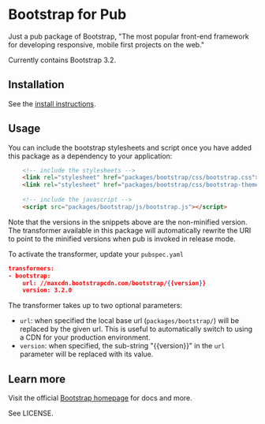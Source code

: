 # Bootstrap for Pub

Just a pub package of Bootstrap,
"The most popular front-end framework
for developing responsive, mobile first
projects on the web."

Currently contains Bootstrap 3.2.

## Installation

See the [install instructions][install].

## Usage

You can include the bootstrap stylesheets and script once you have added this package as a 
dependency to your application:

```html
    <!-- include the stylesheets -->
    <link rel="stylesheet" href="packages/bootstrap/css/bootstrap.css">
    <link rel="stylesheet" href="packages/bootstrap/css/bootstrap-theme.css">
    
    <!-- include the javascript -->
    <script src="packages/bootstrap/js/bootstrap.js"></script>
```

Note that the versions in the snippets above are the non-minified version.
The transformer available
in this package will automatically rewrite the URI to point to the minified
versions when pub is invoked in release mode.

To activate the transformer, update your `pubspec.yaml`

```json
transformers:
- bootstrap:
    url: //maxcdn.bootstrapcdn.com/bootstrap/{{version}}
    version: 3.2.0    
```

The transformer takes up to two optional parameters:
- `url`: when specified the local base url (`packages/bootstrap/`) will be
   replaced by the given url. This is useful to automatically switch to
   using a CDN for your production environment.
- `version`: when specified, the sub-string "{{version}}" in the `url`
   parameter will be replaced with its value.

## Learn more

Visit the official [Bootstrap homepage][bs] for docs and more.

See LICENSE.

[install]: http://pub.dartlang.org/packages/bootstrap#installing
[bs]: http://getbootstrap.com/
